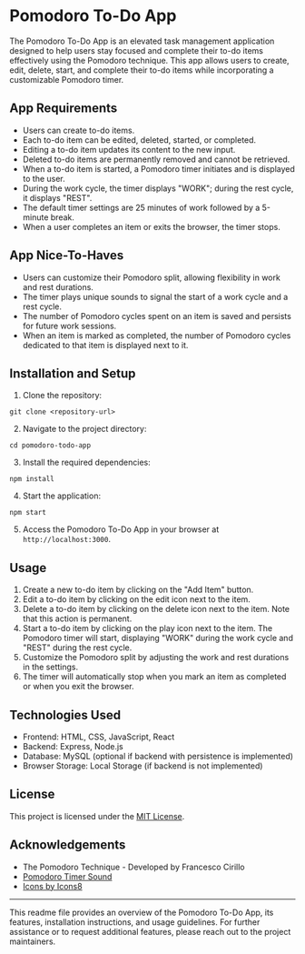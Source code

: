 # Pomodoro To-Do App

The Pomodoro To-Do App is an elevated task management application designed to help users stay focused and complete their to-do items effectively using the Pomodoro technique. This app allows users to create, edit, delete, start, and complete their to-do items while incorporating a customizable Pomodoro timer.

## App Requirements

- Users can create to-do items.
- Each to-do item can be edited, deleted, started, or completed.
- Editing a to-do item updates its content to the new input.
- Deleted to-do items are permanently removed and cannot be retrieved.
- When a to-do item is started, a Pomodoro timer initiates and is displayed to the user.
- During the work cycle, the timer displays "WORK"; during the rest cycle, it displays "REST".
- The default timer settings are 25 minutes of work followed by a 5-minute break.
- When a user completes an item or exits the browser, the timer stops.

## App Nice-To-Haves

- Users can customize their Pomodoro split, allowing flexibility in work and rest durations.
- The timer plays unique sounds to signal the start of a work cycle and a rest cycle.
- The number of Pomodoro cycles spent on an item is saved and persists for future work sessions.
- When an item is marked as completed, the number of Pomodoro cycles dedicated to that item is displayed next to it.

## Installation and Setup

1. Clone the repository:

```shell
git clone <repository-url>
```

2. Navigate to the project directory:

```shell
cd pomodoro-todo-app
```

3. Install the required dependencies:

```shell
npm install
```

4. Start the application:

```shell
npm start
```

5. Access the Pomodoro To-Do App in your browser at `http://localhost:3000`.

## Usage

1. Create a new to-do item by clicking on the "Add Item" button.
2. Edit a to-do item by clicking on the edit icon next to the item.
3. Delete a to-do item by clicking on the delete icon next to the item. Note that this action is permanent.
4. Start a to-do item by clicking on the play icon next to the item. The Pomodoro timer will start, displaying "WORK" during the work cycle and "REST" during the rest cycle.
5. Customize the Pomodoro split by adjusting the work and rest durations in the settings.
6. The timer will automatically stop when you mark an item as completed or when you exit the browser.

## Technologies Used

- Frontend: HTML, CSS, JavaScript, React
- Backend: Express, Node.js
- Database: MySQL (optional if backend with persistence is implemented)
- Browser Storage: Local Storage (if backend is not implemented)

## License

This project is licensed under the [MIT License](LICENSE).

## Acknowledgements

- The Pomodoro Technique - Developed by Francesco Cirillo
- [Pomodoro Timer Sound](https://www.zapsplat.com/sound-effect-category/pomodoro-timer/)
- [Icons by Icons8](https://icons8.com/)

---

This readme file provides an overview of the Pomodoro To-Do App, its features, installation instructions, and usage guidelines. For further assistance or to request additional features, please reach out to the project maintainers.